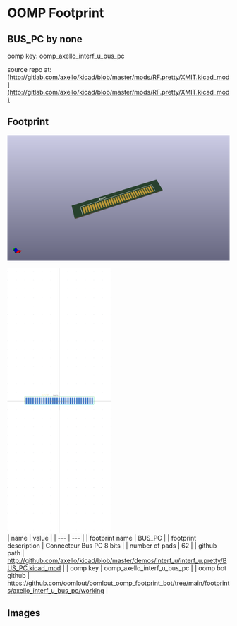 # OOMP Footprint  
## BUS_PC  by none  
  
oomp key: oomp_axello_interf_u_bus_pc  
  
source repo at: [http://gitlab.com/axello/kicad/blob/master/mods/RF.pretty/XMIT.kicad_mod](http://gitlab.com/axello/kicad/blob/master/mods/RF.pretty/XMIT.kicad_mod)  
## Footprint  
  
[![working_kicad_pcb_3d.png](working_kicad_pcb_3d_600.png)](working_kicad_pcb_3d.png)  
  
[![working.png](working_600.png)](working.png)  
| name | value | 
| --- | --- | 
| footprint name | BUS_PC | 
| footprint description | Connecteur Bus PC 8 bits | 
| number of pads | 62 | 
| github path | http://github.com/axello/kicad/blob/master/demos/interf_u/interf_u.pretty/BUS_PC.kicad_mod | 
| oomp key | oomp_axello_interf_u_bus_pc | 
| oomp bot github | https://github.com/oomlout/oomlout_oomp_footprint_bot/tree/main/footprints/axello_interf_u_bus_pc/working | 
## Images  
